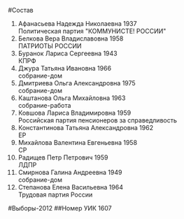 #Состав
1. Афанасьева Надежда Николаевна 1937   
    Политическая партия "КОММУНИСТЕ! РОССИИ"
2. Белкова Вера Владиславовна 1958   
    ПАТРИОТЫ РОССИИ
3. Буранок Лариса Сергеевна 1943   
    КПРФ
4. Джура Татьяна Ивановна 1966   
    собрание-дом
5. Дмитриева Ольга Александровна 1975   
    собрание-дом
6. Каштанова Ольга Михайловна 1963   
    собрание-работа
7. Ковшова Лариса Владимировна 1959   
    Российская партия пенсионеров за справедливость
8. Константинова Татьяна Александровна 1962   
    ЕР
9. Михайлова Валентина Евгеньевна 1958   
    СР
10. Радищев Петр Петрович 1959   
    ЛДПР
11. Смирнова Галина Андреевна 1949   
    собрание-дом
12. Степанова Елена Васильевна 1964   
    Трудовая партия России

#Выборы-2012
##Номер УИК
1607